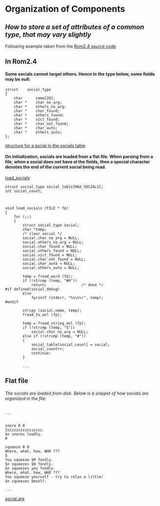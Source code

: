 Organization of Components
====

## _How to store a set of attributes of a common type, that may vary slightly_

Following example taken from the [Rom2.4 source code](https://github.com/avinson/rom24-quickmud/blob/master/src/)

## In Rom2.4

 
 #### Some socials cannot target others.  Hence in the type below, some fields may be null: 
 
```
struct    social_type
{
    char      name[20];
    char *    char_no_arg;
    char *    others_no_arg;
    char *    char_found;
    char *    others_found;
    char *    vict_found;
    char *    char_not_found;
    char *    char_auto;
    char *    others_auto;
};
```

[structure for a social in the socials table](https://github.com/avinson/rom24-quickmud/blob/master/src/merc.h#L2152)


#### On initialization, socials are loaded from a flat file.  When parsing from a file, when a social does not have al the fields, then a special character denotes the end of the current social being read.

[load_socials](https://github.com/avinson/rom24-quickmud/blob/master/src/db2.c#L53)

```
struct social_type social_table[MAX_SOCIALS];
int social_count;



void load_socials (FILE * fp)
{
    for (;;)
    {
        struct social_type social;
        char *temp;
        /* clear social */
        social.char_no_arg = NULL;
        social.others_no_arg = NULL;
        social.char_found = NULL;
        social.others_found = NULL;
        social.vict_found = NULL;
        social.char_not_found = NULL;
        social.char_auto = NULL;
        social.others_auto = NULL;

        temp = fread_word (fp);
        if (!strcmp (temp, "#0"))
            return;                /* done */
#if defined(social_debug)
        else
            fprintf (stderr, "%s\n\r", temp);
#endif

        strcpy (social.name, temp);
        fread_to_eol (fp);

        temp = fread_string_eol (fp);
        if (!strcmp (temp, "$"))
            social.char_no_arg = NULL;
        else if (!strcmp (temp, "#"))
        {
            social_table[social_count] = social;
            social_count++;
            continue;
        }

        ...

```


## Flat file 

###### The socials are loaded from disk.  Below is a snippet of how socials are organized in the file:  

```
...


snore 0 0
Zzzzzzzzzzzzzzzzz.
$n snores loudly.
#

squeeze 0 0
Where, what, how, WHO ???
$
You squeeze $M fondly.
$n squeezes $N fondly.
$n squeezes you fondly.
Where, what, how, WHO ???
You squeeze yourself - try to relax a little!
$n squeezes $mself.

...

```

[social.are](https://github.com/avinson/rom24-quickmud/blob/master/area/social.are#L528)

